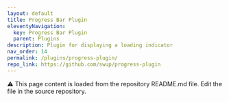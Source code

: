 ```yaml
---
layout: default
title: Progress Bar Plugin
eleventyNavigation:
  key: Progress Bar Plugin
  parent: Plugins
description: Plugin for displaying a loading indicator
nav_order: 14
permalink: /plugins/progress-plugin/
repo_link: https://github.com/swup/progress-plugin
---
```


⚠️ This page content is loaded from the repository README.md file. Edit the file in the source repository.
